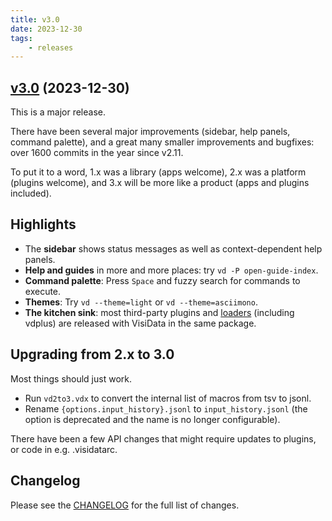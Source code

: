 ```yaml
---
title: v3.0
date: 2023-12-30
tags:
    - releases
---
```


## [v3.0](https://github.com/saulpw/visidata/releases/tag/v3.0) (2023-12-30)

This is a major release.

There have been several major improvements (sidebar, help panels, command palette), and a great many smaller improvements and bugfixes: over 1600 commits in the year since v2.11.

To put it to a word, 1.x was a library (apps welcome), 2.x was a platform (plugins welcome), and 3.x will be more like a product (apps and plugins included).

## Highlights

- The **sidebar** shows status messages as well as context-dependent help panels.
- **Help and guides** in more and more places: try `vd -P open-guide-index`.
- **Command palette**:  Press `Space` and fuzzy search for commands to execute.
- **Themes**: Try `vd --theme=light` or `vd --theme=asciimono`.
- **The kitchen sink**: most third-party plugins and [loaders](https://visidata.org/docs/formats) (including vdplus) are released with VisiData in the same package.

## Upgrading from 2.x to 3.0

Most things should just work.

- Run `vd2to3.vdx` to convert the internal list of macros from tsv to jsonl.
- Rename `{options.input_history}.jsonl` to `input_history.jsonl` (the option is deprecated and the name is no longer configurable).

There have been a few API changes that might require updates to plugins, or code in e.g. .visidatarc.

## Changelog

Please see the [CHANGELOG](https://github.com/saulpw/visidata/blob/v3.0/CHANGELOG.md) for the full list of changes.
